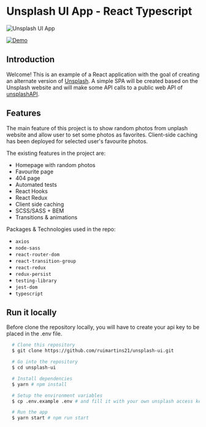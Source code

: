 # Unsplash UI App - React Typescript

![Unsplash UI App](./src/assets/gif.gif)

[![Demo](https://img.shields.io/badge/Go-to_the_app-red.svg?style=flat-square)](https://inspiring-torvalds-636403.netlify.app/)

## Introduction 
Welcome! This is an example of a React application with the goal of creating an alternate version of [Unsplash]. A simple SPA will be created based on the Unsplash website and will make some API calls to a public web API of [unsplashAPI].

## Features
The main feature of this project is to show random photos from unplash website and allow user to set some photos as favorites. Client-side caching has been deployed for selected user's favourite photos.

The existing features in the project are:
- Homepage with random photos
- Favourite page
- 404 page
- Automated tests
- React Hooks
- React Redux
- Client side caching
- SCSS/SASS + BEM
- Transitions & animations

Packages & Technologies used in the repo:
- `axios`
- `node-sass`
- `react-router-dom`
- `react-transition-group`
- `react-redux`
- `redux-persist`
- `testing-library`
- `jest-dom`
- `typescript`

## Run it locally

Before clone the repository locally, you will have to create your api key to be placed in the .env file.

```sh
  # Clone this repository
  $ git clone https://github.com/ruimartins21/unsplash-ui.git

  # Go into the repository
  $ cd unsplash-ui

  # Install dependencies
  $ yarn # npm install

  # Setup the environment variables
  $ cp .env.example .env # and fill it with your own unsplash access key

  # Run the app
  $ yarn start # npm run start
```

[unsplashAPI]: <https://unsplash.com/documentation>
[Unsplash]: <https://unsplash.com>
